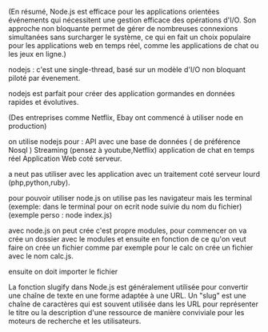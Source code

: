 (En résumé, Node.js est efficace pour les applications orientées événements qui nécessitent une gestion efficace des opérations d'I/O. Son approche non bloquante permet de gérer de nombreuses connexions simultanées sans surcharger le système, ce qui en fait un choix populaire pour les applications web en temps réel, comme les applications de chat ou les jeux en ligne.)


nodejs : c'est une single-thread, basé sur un modèle d'I/O non bloquant piloté par évenement.

nodejs est parfait pour créer des application gormandes en données rapides et évolutives.

(Des entreprises comme Netflix, Ebay ont commencé à utiliser node en production)

on utilise nodejs pour : 
API avec une base de données ( de préférence Nosql )
Streaming (pensez à youtube,Netflix)
application de chat en temps réel 
Application Web coté serveur.

a neut pas utiliser avec les application avec un traitement coté serveur lourd (php,python,ruby).

pour pouvoir utiliser node.js on utilise pas les navigateur mais les terminal (exemple: dans le terminal pour on ecrit node suivie du nom du fichier) (exemple perso : node index.js)

avec node.js on peut crée c'est propre modules, pour commencer on va crée un dossier avec le modules et ensuite en fonction de ce qu'on veut faire on crée un fichier comme par exemple pour le calc on crée un fichier avec le nom calc.js.

ensuite on doit importer le fichier 


La fonction slugify dans Node.js est généralement utilisée pour convertir une chaîne de texte en une forme adaptée à une URL. Un "slug" est une chaîne de caractères qui est souvent utilisée dans les URL pour représenter le titre ou la description d'une ressource de manière conviviale pour les moteurs de recherche et les utilisateurs.